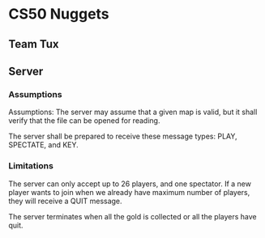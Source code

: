 # CS50 Nuggets
## Team Tux  
## Server

### Assumptions

Assumptions: The server may assume that a given map is valid, but it shall verify that the file can be opened for reading. 

The server shall be prepared to receive these message types: PLAY, SPECTATE, and KEY.

### Limitations

The server can only accept up to 26 players, and one spectator. If a new player wants to join when we already have maximum number of players, they will receive a QUIT message.

The server terminates when all the gold is collected or all the players have quit. 